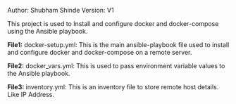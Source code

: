 Author: Shubham Shinde
Version: V1

This project is used to Install and configure docker and docker-compose using the Ansible playbook.

****File1:**** docker-setup.yml:
This is the main ansible-playbook file used to install and configure docker and docker-compose on a remote server.

****File2:**** docker_vars.yml:
This is used to pass environment variable values to the Ansible playbook.

****File3:**** inventory.yml:
This is an inventory file to store remote host details. Like IP Address.
